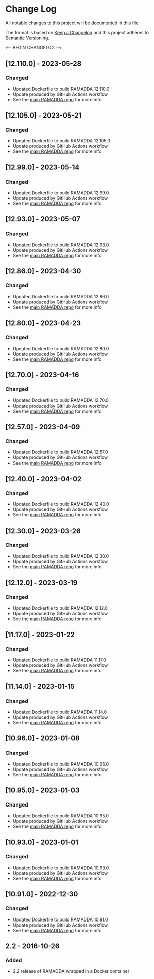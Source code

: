 # Change Log
All notable changes to this project will be documented in this file.

The format is based on [Keep a Changelog](http://keepachangelog.com/)
and this project adheres to [Semantic Versioning](http://semver.org/).

<-- BEGIN CHANGELOG -->
## [12.110.0] - 2023-05-28

### Changed

- Updated Dockerfile to build RAMADDA 12.110.0
- Update produced by GitHub Actions workflow
- See the [main RAMADDA repo](https://github.com/geodesystems/ramadda) for more info

## [12.105.0] - 2023-05-21

### Changed

- Updated Dockerfile to build RAMADDA 12.105.0
- Update produced by GitHub Actions workflow
- See the [main RAMADDA repo](https://github.com/geodesystems/ramadda) for more info

## [12.99.0] - 2023-05-14

### Changed

- Updated Dockerfile to build RAMADDA 12.99.0
- Update produced by GitHub Actions workflow
- See the [main RAMADDA repo](https://github.com/geodesystems/ramadda) for more info

## [12.93.0] - 2023-05-07

### Changed

- Updated Dockerfile to build RAMADDA 12.93.0
- Update produced by GitHub Actions workflow
- See the [main RAMADDA repo](https://github.com/geodesystems/ramadda) for more info

## [12.86.0] - 2023-04-30

### Changed

- Updated Dockerfile to build RAMADDA 12.86.0
- Update produced by GitHub Actions workflow
- See the [main RAMADDA repo](https://github.com/geodesystems/ramadda) for more info

## [12.80.0] - 2023-04-23

### Changed

- Updated Dockerfile to build RAMADDA 12.80.0
- Update produced by GitHub Actions workflow
- See the [main RAMADDA repo](https://github.com/geodesystems/ramadda) for more info

## [12.70.0] - 2023-04-16

### Changed

- Updated Dockerfile to build RAMADDA 12.70.0
- Update produced by GitHub Actions workflow
- See the [main RAMADDA repo](https://github.com/geodesystems/ramadda) for more info

## [12.57.0] - 2023-04-09

### Changed

- Updated Dockerfile to build RAMADDA 12.57.0
- Update produced by GitHub Actions workflow
- See the [main RAMADDA repo](https://github.com/geodesystems/ramadda) for more info

## [12.40.0] - 2023-04-02

### Changed

- Updated Dockerfile to build RAMADDA 12.40.0
- Update produced by GitHub Actions workflow
- See the [main RAMADDA repo](https://github.com/geodesystems/ramadda) for more info

## [12.30.0] - 2023-03-26

### Changed

- Updated Dockerfile to build RAMADDA 12.30.0
- Update produced by GitHub Actions workflow
- See the [main RAMADDA repo](https://github.com/geodesystems/ramadda) for more info

## [12.12.0] - 2023-03-19

### Changed

- Updated Dockerfile to build RAMADDA 12.12.0
- Update produced by GitHub Actions workflow
- See the [main RAMADDA repo](https://github.com/geodesystems/ramadda) for more info

## [11.17.0] - 2023-01-22

### Changed

- Updated Dockerfile to build RAMADDA 11.17.0
- Update produced by GitHub Actions workflow
- See the [main RAMADDA repo](https://github.com/geodesystems/ramadda) for more info

## [11.14.0] - 2023-01-15

### Changed

- Updated Dockerfile to build RAMADDA 11.14.0
- Update produced by GitHub Actions workflow
- See the [main RAMADDA repo](https://github.com/geodesystems/ramadda) for more info

## [10.96.0] - 2023-01-08

### Changed

- Updated Dockerfile to build RAMADDA 10.96.0
- Update produced by GitHub Actions workflow
- See the [main RAMADDA repo](https://github.com/geodesystems/ramadda) for more info

## [10.95.0] - 2023-01-03

### Changed

- Updated Dockerfile to build RAMADDA 10.95.0
- Update produced by GitHub Actions workflow
- See the [main RAMADDA repo](https://github.com/geodesystems/ramadda) for more info

## [10.93.0] - 2023-01-01

### Changed

- Updated Dockerfile to build RAMADDA 10.93.0
- Update produced by GitHub Actions workflow
- See the [main RAMADDA repo](https://github.com/geodesystems/ramadda) for more info

## [10.91.0] - 2022-12-30

### Changed

- Updated Dockerfile to build RAMADDA 10.91.0
- Update produced by GitHub Actions workflow
- See the [main RAMADDA repo](https://github.com/geodesystems/ramadda) for more info

## 2.2 - 2016-10-26
### Added
- 2.2 release of RAMADDA wrapped in a Docker container
